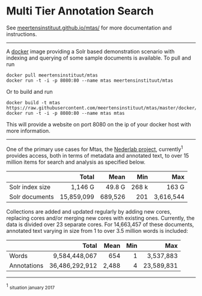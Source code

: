 # Multi Tier Annotation Search

See [meertensinstituut.github.io/mtas/](https://meertensinstituut.github.io/mtas/) for more documentation and instructions.

---

A [docker](https://hub.docker.com/r/meertensinstituut/mtas/) image providing a Solr based demonstration scenario with indexing and querying of some sample documents is available. To pull and run

```console
docker pull meertensinstituut/mtas
docker run -t -i -p 8080:80 --name mtas meertensinstituut/mtas
```

Or to build and run

```console
docker build -t mtas https://raw.githubusercontent.com/meertensinstituut/mtas/master/docker/Dockerfile
docker run -t -i -p 8080:80 --name mtas mtas
```

This will provide a website on port 8080 on the ip of your docker host with 
more information. 

---

One of the primary use cases for Mtas, the [Nederlab project](http://www.nederlab.nl/), currently<sup>1</sup> provides access, both in terms of metadata and annotated text, to over 15 million items for search and analysis as specified below. 

|                 | Total          | Mean    | Min   | Max        |
|-----------------|---------------:|--------:|------:|-----------:|
| Solr index size | 1,146 G        | 49.8 G  | 268 k | 163 G      |
| Solr documents  | 15,859,099     | 689,526 | 201   | 3,616,544  |

Collections are added and updated regularly by adding new cores, replacing cores and/or merging new cores with existing ones. Currently, the data is divided over 23 separate cores. For 14,663,457 of these documents, annotated text varying in size from 1 to over 3.5 million words is included:

|                 | Total          | Mean    | Min   | Max        |
|-----------------|---------------:|--------:|------:|-----------:|
| Words           | 9,584,448,067  | 654     | 1     | 3,537,883  |
| Annotations     | 36,486,292,912 | 2,488   | 4     | 23,589,831 |

---
<sup><a name="footnote">1</a></sup> <small>situation january 2017</small>